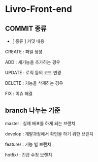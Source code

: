 # Livro-Front-end

## COMMIT 종류

 - [ 종류 ] 커밋 내용
 
CREATE : 파일 생성

ADD : 새기능을 추가하는 경우

UPDATE : 로직 등의 코드 변경

DELETE : 기능을 삭제하는 경우

FIX : 이슈 해결


## branch 나누는 기준

master : 실제 배포를 하게 되는 브랜치

develop : 개발과정에서 확인을 하기 위한 브랜치

feature/ : 기능 별 브랜치

hotfix/ : 긴급 수정 브랜치

